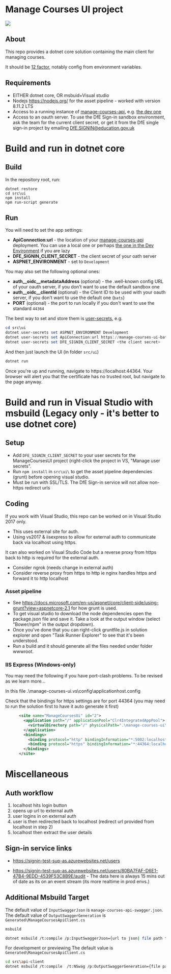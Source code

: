 # Manage Courses UI project

[<img src="https://api.travis-ci.org/DFE-Digital/manage-courses-ui.svg?branch=master">](https://api.travis-ci.org/DFE-Digital/manage-courses-ui.svg?branch=master)

## About

This repo provides a dotnet core solution containing the main client for managing courses.

It should be [12 factor](https://12factor.net/), notably config from environment variables.

## Requirements

* EITHER dotnet core, OR msbuid+Visual studio
* Nodejs https://nodejs.org/ for the asset pipeline - worked with version 8.11.2 LTS
* Access to a running instance of [manage-courses-api](https://github.com/DFE-Digital/manage-courses-api), e.g. [the dev one](https://manage-courses-ui-bat-development.e4ff.pro-eu-west-1.openshiftapps.com)
* Access to an oauth server. To use the DfE Sign-in sandbox environment, ask the team for the current client secret, or get it from the DfE single sign-in project by emailing [DfE.SIGNIN@education.gov.uk](mailto:DfE.SIGNIN@education.gov.uk)

# Build and run in dotnet core

## Build

In the repository root, run:
```
dotnet restore
cd src\ui
npm install
npm run-script generate
```

## Run

You will need to set the app settings:
* **ApiConnection:url** - the location of your [manage-courses-api](https://github.com/DFE-Digital/manage-courses-api) deployment. You can use a local one or perhaps [the one in the Dev Environment](https://manage-courses-ui-bat-development.e4ff.pro-eu-west-1.openshiftapps.com) if you are lazy 
* **DFE_SIGNIN_CLIENT_SECRET** - the client secret of your oath server 
* **ASPNET_ENVIRONMENT** - set to `Development`

You may also set the following optional ones:
* **auth__oidc__metadataAddress** (optional) - the .well-known config URL of your oauth server, if you don't want to use the default sandbox one
* **auth__oidc__clientId** (optional) - the Client ID to be used with your oauth server, if you don't want to use the default one (`bats`)
* **PORT** (optional) - the port to run locally if you don't want to use the standard `44364`

The best way to set and store them is [user-secrets](https://docs.microsoft.com/en-us/aspnet/core/security/app-secrets?view=aspnetcore-2.1), e.g.
```powershell
cd src\ui
dotnet user-secrets set ASPNET_ENVIRONMENT Development
dotnet user-secrets set ApiConnection:url https://manage-courses-ui-bat-development.e4ff.pro-eu-west-1.openshiftapps.com
dotnet user-secrets set DFE_SIGNIN_CLIENT_SECRET <the client secret>
```

And then just launch the UI (in folder `src/ui`) 
```powershell
dotnet run
```

Once you're up and running, navigate to https://localhost:44364. Your browser will alert you that the certificate has no trusted root, but navigate to the page anyway.

# Build and run in Visual Studio with msbuild (Legacy only - it's better to use dotnet core) 

## Setup

* Add `DFE_SIGNIN_CLIENT_SECRET` to your user secrets for the ManageCoursesUI project (right-click the project in VS, "Manage user secrets".  
* Run `npm install` in `src\ui\` to get the asset pipeline dependencies (grunt) before opening visual studio.
* Must be run with SSL/TLS. The DfE Sign-in service will not allow non-https redirect urls

## Coding

If you work with Visual Studio, this repo can be worked on in Visual Studio 2017 only.

* This uses external site for auth.
* Using vs2017 & iisexpress to  allow for external auth to communicate back via localhost using https.

It can also worked on Visual Studio Code but a reverse proxy from https back to http is required for the external auth.
* Consider ngrok (needs change in external auth)
* Consider reverse proxy from https to http ie nginx handles https and forward it to http localhost

### Asset pipeline

* See https://docs.microsoft.com/en-us/aspnet/core/client-side/using-grunt?view=aspnetcore-2.1 for how grunt is used.
* To get visual studio to download the node dependencies open the package.json file and save it. Take a look at the output window (select "Bower/npm" in the output dropdown).
* Once you've done that you can right-click gruntfile.js in solution explorer and open "Task Runner Explorer" to see that it's been understood.
* Run a build and it should generate all the files needed under folder wwwroot.

### IIS Express (Windows-only)

You may need the following if you have port-clash problems. To be revised as we learn more...

In this file
.\manage-courses-ui\.vs\config\applicationhost.config

Check that the bindings for https settings are for port 44364 (you may need to run the solution first to have it auto generate it first)
```xml
      <site name="ManageCoursesUi" id="2">
        <application path="/" applicationPool="Clr4IntegratedAppPool">
          <virtualDirectory path="/" physicalPath=".\manage-courses-ui\src" />
        </application>
        <bindings>
          <binding protocol="http" bindingInformation="*:5002:localhost" />
          <binding protocol="https" bindingInformation="*:44364:localhost" />
        </bindings>
      </site>
```

# Miscellaneous

## Auth workflow

1. localhost hits login button
2. opens up url to external auth
3. user logins in on external auth
4. user is then redirected back to localhost  (redirect url provided from localhost in step 2)
5. localhost then extract the user details

## Sign-in service links

* https://signin-test-sup-as.azurewebsites.net/users

* https://signin-test-sup-as.azurewebsites.net/users/80BA7FAF-D6E1-47B4-9EDD-4539F53C8B9E/audit - The data
  here is always 15 mins out of date as its on an event stream (its more realtime in prod envs.)

## Additional Msbuild Target

The default value of `InputSwaggerJson` is `manage-courses-api-swagger.json`.
The default value of `OutputSwaggerGeneration` is `Generated\ManageCoursesApiClient.cs`

```bash
msbuild
```

```bash
dotnet msbuild /t:compile /p:InputSwaggerJson={url to json| file path to json}
```

For development or previewing
The default value is `Generated\ManageCoursesApiClient.cs`
```bash
cd src\api-client
dotnet msbuild /t:compile  /t:NSwag /p:OutputSwaggerGeneration={file path}
```
